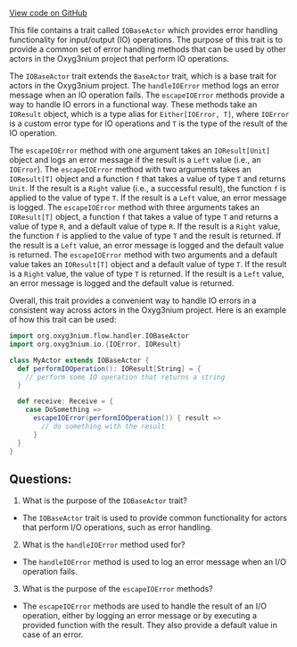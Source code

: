 [View code on GitHub](https://github.com/alephium/alephium/flow/src/main/scala/org/alephium/flow/handler/IOBaseActor.scala)

This file contains a trait called `IOBaseActor` which provides error handling functionality for input/output (IO) operations. The purpose of this trait is to provide a common set of error handling methods that can be used by other actors in the Oxyg3nium project that perform IO operations.

The `IOBaseActor` trait extends the `BaseActor` trait, which is a base trait for actors in the Oxyg3nium project. The `handleIOError` method logs an error message when an IO operation fails. The `escapeIOError` methods provide a way to handle IO errors in a functional way. These methods take an `IOResult` object, which is a type alias for `Either[IOError, T]`, where `IOError` is a custom error type for IO operations and `T` is the type of the result of the IO operation.

The `escapeIOError` method with one argument takes an `IOResult[Unit]` object and logs an error message if the result is a `Left` value (i.e., an `IOError`). The `escapeIOError` method with two arguments takes an `IOResult[T]` object and a function `f` that takes a value of type `T` and returns `Unit`. If the result is a `Right` value (i.e., a successful result), the function `f` is applied to the value of type `T`. If the result is a `Left` value, an error message is logged. The `escapeIOError` method with three arguments takes an `IOResult[T]` object, a function `f` that takes a value of type `T` and returns a value of type `R`, and a default value of type `R`. If the result is a `Right` value, the function `f` is applied to the value of type `T` and the result is returned. If the result is a `Left` value, an error message is logged and the default value is returned. The `escapeIOError` method with two arguments and a default value takes an `IOResult[T]` object and a default value of type `T`. If the result is a `Right` value, the value of type `T` is returned. If the result is a `Left` value, an error message is logged and the default value is returned.

Overall, this trait provides a convenient way to handle IO errors in a consistent way across actors in the Oxyg3nium project. Here is an example of how this trait can be used:

```scala
import org.oxyg3nium.flow.handler.IOBaseActor
import org.oxyg3nium.io.{IOError, IOResult}

class MyActor extends IOBaseActor {
  def performIOOperation(): IOResult[String] = {
    // perform some IO operation that returns a string
  }

  def receive: Receive = {
    case DoSomething =>
      escapeIOError(performIOOperation()) { result =>
        // do something with the result
      }
  }
}
```
## Questions: 
 1. What is the purpose of the `IOBaseActor` trait?
- The `IOBaseActor` trait is used to provide common functionality for actors that perform I/O operations, such as error handling.

2. What is the `handleIOError` method used for?
- The `handleIOError` method is used to log an error message when an I/O operation fails.

3. What is the purpose of the `escapeIOError` methods?
- The `escapeIOError` methods are used to handle the result of an I/O operation, either by logging an error message or by executing a provided function with the result. They also provide a default value in case of an error.